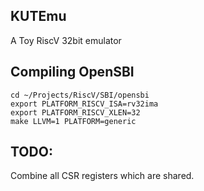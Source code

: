 ## KUTEmu

A Toy RiscV 32bit emulator

## Compiling OpenSBI
```shell
cd ~/Projects/RiscV/SBI/opensbi
export PLATFORM_RISCV_ISA=rv32ima
export PLATFORM_RISCV_XLEN=32
make LLVM=1 PLATFORM=generic
```

## TODO:
Combine all CSR registers which are shared.